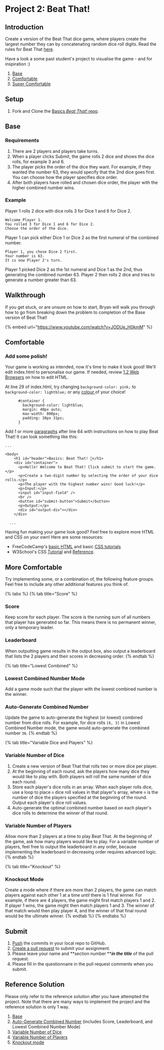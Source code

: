 # Project 2: Beat That!

## Introduction

Create a version of the Beat That dice game, where players create the largest number they can by concatenating random dice roll digits. Read the rules for Beat That [here](https://www.activityvillage.co.uk/beat-that).

Have a look a some past student's project to visualise the game - and for inspiration :)

1. [Base](https://eggcodes.github.io/basics-beat-that/)
2. [Comfortable](https://averygan.github.io/basics-beat-that/)
3. [Super Comfortable](https://lim-jiahao.github.io/basics-beat-that/)

## Setup

1. Fork and Clone the [Basics _Beat That!_ repo](https://github.com/rocketacademy/basics-beat-that).

## Base

### Requirements

1. There are 2 players and players take turns.
2. When a player clicks Submit, the game rolls 2 dice and shows the dice rolls, for example 3 and 6.
3. The player picks the order of the dice they want. For example, if they wanted the number 63, they would specify that the 2nd dice goes first. You can choose how the player specifies dice order.
4. After both players have rolled and chosen dice order, the player with the higher combined number wins.

### Example

Player 1 rolls 2 dice with dice rolls 3 for Dice 1 and 6 for Dice 2.

```
Welcome Player 1.
You rolled 3 for Dice 1 and 6 for Dice 2.
Choose the order of the dice.
```

Player 1 can pick either Dice 1 or Dice 2 as the first numeral of the combined number.

```
Player 1, you chose Dice 2 first.
Your number is 63.
It is now Player 2's turn.
```

Player 1 picked Dice 2 as the 1st numeral and Dice 1 as the 2nd, thus generating the combined number 63. Player 2 then rolls 2 dice and tries to generate a number greater than 63.

## Walkthrough

&#x20;If you get stuck, or are unsure on how to start, Bryan will walk you through how to go from breaking down the problem to completion of the Base version of Beat That!

{% embed url="https://www.youtube.com/watch?v=JODUe_H0kmM" %}

## Comfortable

### Add some polish!

Your game is working as intended, now it's time to make it look good! We'll edit index.html to personalise our game. If needed, review [1.2 Web Browsers](https://basics.rocketacademy.co/1-introduction/1.2-web-browsers) on how to edit HTML.

At line 29 of index.html, try changing `background-color: pink;` to `background-color: lightblue;` or any [colour ](https://www.w3schools.com/colors/colors\_names.asp)of your choice!

```
      #container {
        background-color: lightblue;
        margin: 40px auto;
        max-width: 800px;
        padding: 38px 31px;
      }
```

Add 1 or more [paragraphs](https://www.w3schools.com/html/html\_paragraphs.asp) after line 64 with instructions on how to play Beat That! It can look something like this:

```
...

<body>
    <h1 id="header">Basics: Beat That! 🚀</h1>
    <div id="container">
      <p>Hello! Welcome to Beat That! Click submit to start the game.</p>
      <p>Create a two-digit number by selecting the order of your dice rolls.</p>
      <p>The player with the highest number wins! Good luck!</p>
      <p>Input:</p>
      <input id="input-field" />
      <br />
      <button id="submit-button">Submit</button>
      <p>Output:</p>
      <div id="output-div"></div>
    </div>
    
  ...
```

Having fun making your game look good? Feel free to explore more HTML and CSS on your own! Here are some resources:

* FreeCodeCamp's [basic HTML](https://www.freecodecamp.org/learn/responsive-web-design/#basic-html-and-html5) and basic [CSS tutorials](https://www.freecodecamp.org/learn/responsive-web-design/#basic-css)
* W3School's CSS [Tutorial](https://www.w3schools.com/css/default.asp) and [Reference](https://www.w3schools.com/cssref/default.asp).

## More Comfortable

Try implementing some, or a combination of, the following feature groups. Feel free to include any other additional features you think of.

{% tabs %}
{% tab title="Score" %}
### Score

Keep score for each player. The score is the running sum of all numbers that player has generated so far. This means there is no permanent winner, only a temporary leader.

### Leaderboard

When outputting game results in the output box, also output a leaderboard that lists the 2 players and their scores in decreasing order.
{% endtab %}

{% tab title="Lowest Combined" %}
### Lowest Combined Number Mode

Add a game mode such that the player with the lowest combined number is the winner.

### Auto-Generate Combined Number

Update the game to auto-generate the highest (or lowest) combined number from dice rolls. For example, for dice rolls `[6, 3]` in Lowest Combined Number mode, the game would auto-generate the combined number `36`.
{% endtab %}

{% tab title="Variable Dice and Players" %}
### Variable Number of Dice

1. Create a new version of Beat That that rolls two or more dice per player.
2. At the beginning of each round, ask the players how many dice they would like to play with. Both players will roll the same number of dice each round.
3. Store each player's dice rolls in an array. When each player rolls dice, use a loop to place `n` dice roll values in that player's array, where `n` is the number of dice the players specified at the beginning of the round. Output each player's dice roll values.
4. Auto-generate the optimal combined number based on each player's dice rolls to determine the winner of that round.

### Variable Number of Players

Allow more than 2 players at a time to play Beat That. At the beginning of the game, ask how many players would like to play. For a variable number of players, feel free to output the leaderboard in any order, because implementing the leaderboard in decreasing order requires advanced logic.
{% endtab %}

{% tab title="Knockout" %}
### Knockout Mode

Create a mode where if there are more than 2 players, the game can match players against each other 1 at a time until there is 1 final winner. For example, if there are 4 players, the game might first match players 1 and 2. If player 1 wins, the game might then match players 1 and 3. The winner of that match would then play player 4, and the winner of that final round would be the ultimate winner.
{% endtab %}
{% endtabs %}

## Submit

1. [Push](../7-github/7.1-github-fork-and-pull-request.md#git-push) the commits in your local repo to GitHub.
2. [Create a pull request](../7-github/7.1-github-fork-and-pull-request.md#github-pull-request) to submit your assignment.
3. Please leave your name and **section number **_**in the title**_ of the pull request.
4. Please fill in the questionnaire in the pull request comments when you submit.

## Reference Solution

Please only refer to the reference solution after you have attempted the project. Note that there are many ways to implement the project and the reference solution is only 1 way.

1. [Base](https://github.com/rocketacademy/basics-beat-that/blob/base/script.js)
2. [Auto-Generate Combined Number](https://github.com/rocketacademy/basics-beat-that/blob/moreComfortable-autoGenerateCombinedNum/script.js) (includes Score, Leaderboard, and Lowest Combined Number Mode)
3. [Variable Number of Dice](https://github.com/rocketacademy/basics-beat-that/blob/moreComfortable-variableNumDice/script.js)
4. [Variable Number of Players](https://github.com/rocketacademy/basics-beat-that/blob/moreComfortable-variableNumPlayers/script.js)
5. [Knockout mode](https://github.com/rocketacademy/basics-beat-that/blob/moreComfortable-knockout/script.js)
